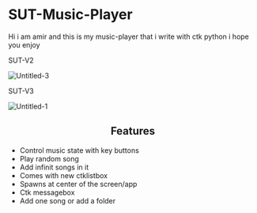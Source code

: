 # SUT-Music-Player
Hi i am amir and this is my music-player that i write with ctk python i hope you enjoy

SUT-V2

![Untitled-3](https://github.com/Rexlep/SUT-Music-Player/assets/141561659/cc9b4f95-095f-408a-9e4e-f417f90d2bb9)

SUT-V3

![Untitled-1](https://github.com/Rexlep/SUT-Music-Player/assets/141561659/fc3288d5-4325-4584-96ae-3ecbc1649b92)

<h2 align="center"> Features </h2>

- Control music state with key buttons
- Play random song
- Add infinit songs in it
- Comes with new ctklistbox
- Spawns at center of the screen/app
- Ctk messagebox
- Add one song or add a folder
